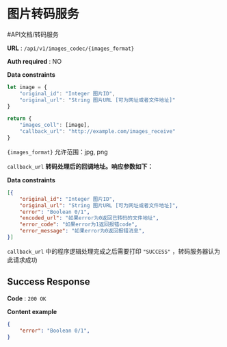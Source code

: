 # 图片转码服务
#API文档/转码服务 

**URL** : `/api/v1/images_codec/{images_format}`

**Auth required** : NO

**Data constraints**

```javascript
let image = {
    "original_id": "Integer 图片ID",
    "original_url": "String 图片URL [可为网址或者文件地址]"
}

return {
    "images_coll": [image],
    "callback_url": "http://example.com/images_receive"
}
```

`{images_format}` 允许范围：jpg, png

`callback_url` **转码处理后的回调地址。响应参数如下：**

**Data constraints**
```json
[{
    "original_id": "Integer 图片ID",
    "original_url": "String 图片URL [可为网址或者文件地址]",
    "error": "Boolean 0/1",
    "encoded_url": "如果error为0返回已转码的文件地址",
    "error_code": "如果error为1返回报错code",
    "error_message": "如果error为0返回报错消息",
}]
```

 `callback_url` 中的程序逻辑处理完成之后需要打印 `"SUCCESS"` ，转码服务器认为此请求成功

## Success Response

**Code** : `200 OK`

**Content example**

```json
{
    "error": "Boolean 0/1",
}
```

